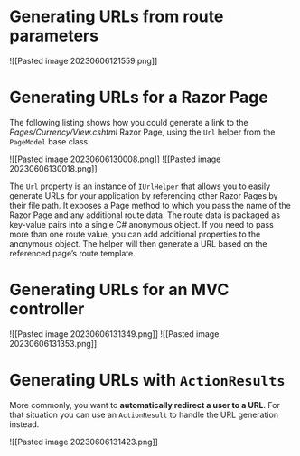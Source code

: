 # Generating URLs from route parameters
![[Pasted image 20230606121559.png]]

# Generating URLs for a Razor Page
The following listing shows how you could generate a link to the *Pages/Currency/View.cshtml* Razor Page, using the `Url` helper from the `PageModel` base class.

![[Pasted image 20230606130008.png]]
![[Pasted image 20230606130018.png]]

The `Url` property is an instance of `IUrlHelper` that allows you to easily generate URLs for
your application by referencing other Razor Pages by their file path. It exposes a Page method
to which you pass the name of the Razor Page and any additional route data. The route data is
packaged as key-value pairs into a single C# anonymous object. If you need to pass more
than one route value, you can add additional properties to the anonymous object. The helper
will then generate a URL based on the referenced page’s route template.

# Generating URLs for an MVC controller
![[Pasted image 20230606131349.png]]
![[Pasted image 20230606131353.png]]

# Generating URLs with `ActionResults`
More commonly, you want to **automatically redirect a user to a URL**. For that situation you can use an `ActionResult` to handle the URL generation instead.

![[Pasted image 20230606131423.png]]
